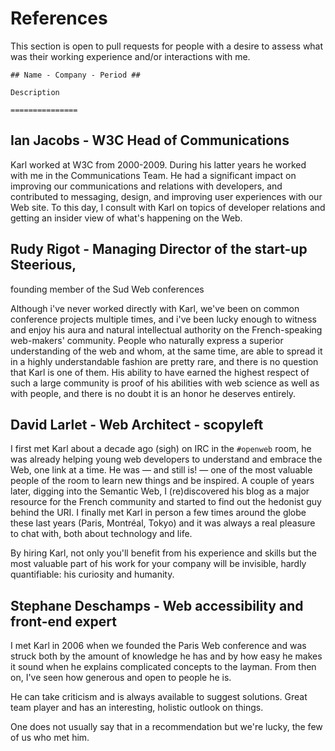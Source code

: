 # References

This section is open to pull requests for people with a desire to assess what was their working experience and/or interactions with me.

```
## Name - Company - Period ##

Description

===============
```

## Ian Jacobs - W3C Head of Communications

Karl worked at W3C from 2000-2009. During his latter years he
worked with me in the Communications Team. He had a significant
impact on improving our communications and relations with developers,
and contributed to messaging, design, and improving user experiences
with our Web site. To this day, I consult with Karl on topics of
developer relations and getting an insider view of what's happening
on the Web.


## Rudy Rigot - Managing Director of the start-up Steerious,
founding member of the Sud Web conferences

Although i've never worked directly with Karl, we've been on common conference
projects multiple times, and i've been lucky enough to witness and enjoy his
aura and natural intellectual authority on the French-speaking web-makers'
community. People who naturally express a superior understanding of the web
and whom, at the same time, are able to spread it in a highly understandable
fashion are pretty rare, and there is no question that Karl is one of them. His
ability to have earned the highest respect of such a large community is proof
of his abilities with web science as well as with people, and there is no doubt
it is an honor he deserves entirely.



## David Larlet - Web Architect - scopyleft

I first met Karl about a decade ago (sigh) on IRC in the `#openweb` room, he was already helping young web developers to understand and embrace the Web, one link at a time. He was — and still is! — one of the most valuable people of the room to learn new things and be inspired. A couple of years later, digging into the Semantic Web, I (re)discovered his blog as a major resource for the French community and started to find out the hedonist guy behind the URI. I finally met Karl in person a few times around the globe these last years (Paris, Montréal, Tokyo) and it was always a real pleasure to chat with, both about technology and life.

By hiring Karl, not only you'll benefit from his experience and skills but the most valuable part of his work for your company will be invisible, hardly quantifiable: his curiosity and humanity.


## Stephane Deschamps - Web accessibility and front-end expert

I met Karl in 2006 when we founded the Paris Web conference and was
struck both by the amount of knowledge he has and by how easy
he makes it sound when he explains complicated concepts to the layman.
From then on, I've seen how generous and open to people he is.

He can take criticism and is always available to suggest solutions.
Great team player and has an interesting, holistic outlook on things.

One does not usually say that in a recommendation but we're lucky, the few of us who met him.

